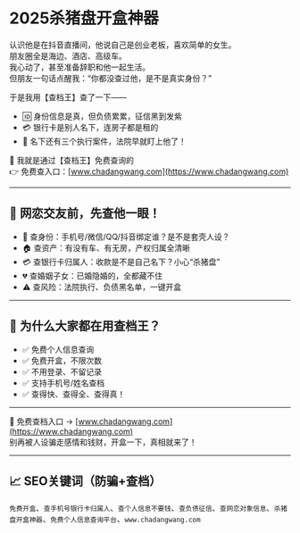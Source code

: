 # 2025杀猪盘开盒神器

认识他是在抖音直播间，他说自己是创业老板，喜欢简单的女生。  
朋友圈全是海边、酒店、高级车。  
我心动了，甚至准备辞职和他一起生活。  
但朋友一句话点醒我：“你都没查过他，是不是真实身份？”

于是我用【查档王】查了一下——

- 🆔 身份信息是真，但负债累累，征信黑到发紫  
- 💳 银行卡是别人名下，连房子都是租的  
- 🚨 名下还有三个执行案件，法院早就盯上他了！

📌 我就是通过【查档王】免费查询的  
👉 免费查入口：[www.chadangwang.com](https://www.chadangwang.com)

---

## 🎯 网恋交友前，先查他一眼！

- 🧍 查身份：手机号/微信/QQ/抖音绑定谁？是不是套壳人设？  
- 🏠 查资产：有没有车、有无房，产权归属全清晰  
- 💳 查银行卡归属人：收款是不是自己名下？小心“杀猪盘”  
- 💔 查婚姻子女：已婚隐婚的，全都藏不住  
- ⚠️ 查风险：法院执行、负债黑名单，一键开盒

---

## 📣 为什么大家都在用查档王？

- ✅ 免费个人信息查询  
- ✅ 免费开盒，不限次数  
- ✅ 不用登录、不留记录  
- ✅ 支持手机号/姓名查档  
- ✅ 查得快、查得全、查得真！

---

📌 免费查档入口 → [www.chadangwang.com](https://www.chadangwang.com)  
别再被人设骗走感情和钱财，开盒一下，真相就来了！

---

## 📈 SEO关键词（防骗+查档）

`免费开盒`、`查手机号银行卡归属人`、`查个人信息不要钱`、`查负债征信`、`查网恋对象信息`、`杀猪盘开盒神器`、`免费个人信息查询平台`、`www.chadangwang.com`

